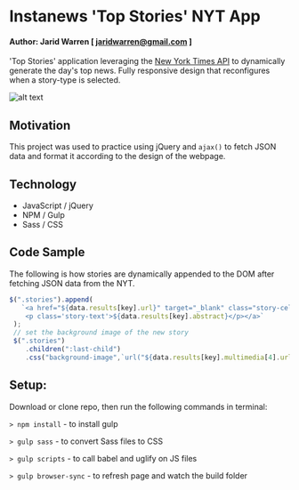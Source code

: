  # Instanews 'Top Stories' NYT App
 
 #### Author: Jarid Warren [ <jaridwarren@gmail.com> ]
 
 'Top Stories' application leveraging the [New York Times API](https://developer.nytimes.com/top_stories_v2.json) to dynamically generate the day's top news. Fully responsive design that reconfigures when a story-type is selected.
 
 ![alt text](./assets/images/demo.gif "Instanews")
 
 ## Motivation
 
 This project was used to practice using jQuery and `ajax()` to fetch JSON data and format it according to the design of the webpage. 
 
 ## Technology
 
 * JavaScript / jQuery
 * NPM / Gulp 
 * Sass / CSS
 
 ## Code Sample
 
 The following is how stories are dynamically appended to the DOM after fetching JSON data from the NYT.
 
 ```javascript
 $(".stories").append(
    `<a href="${data.results[key].url}" target="_blank" class="story-cell">
     <p class='story-text'>${data.results[key].abstract}</p></a>`
  );
  // set the background image of the new story
  $(".stories")
     .children(":last-child")
     .css("background-image",`url("${data.results[key].multimedia[4].url}")`);
```
## Setup:
Download or clone repo, then run the following commands in terminal:

`> npm install` - to install gulp

`> gulp sass` - to convert Sass files to CSS

`> gulp scripts` - to call babel and uglify on JS files

`> gulp browser-sync` - to refresh page and watch the build folder
